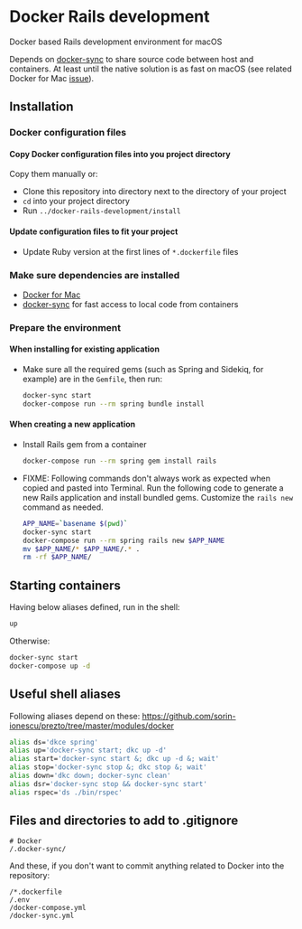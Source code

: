# Docker Rails development

Docker based Rails development environment for macOS

Depends on [docker-sync](http://docker-sync.io) to share source code between host and containers. At least until the native solution is as fast on macOS (see related Docker for Mac [issue](https://github.com/docker/for-mac/issues/77)).

## Installation

### Docker configuration files

#### Copy Docker configuration files into you project directory

Copy them manually or:

* Clone this repository into directory next to the directory of your project
* `cd` into your project directory
* Run `../docker-rails-development/install`

#### Update configuration files to fit your project

* Update Ruby version at the first lines of `*.dockerfile` files

### Make sure dependencies are installed

* [Docker for Mac](https://docs.docker.com/docker-for-mac/)
* [docker-sync](http://docker-sync.io) for fast access to local code from containers

### Prepare the environment

#### When installing for existing application

* Make sure all the required gems (such as Spring and Sidekiq, for example) are in the `Gemfile`, then run:
  ```sh
  docker-sync start
  docker-compose run --rm spring bundle install
  ```

#### When creating a new application

* Install Rails gem from a container
  ```sh
  docker-compose run --rm spring gem install rails
  ```
* FIXME: Following commands don't always work as expected when copied and pasted into Terminal. Run the following code to generate a new Rails application and install bundled gems. Customize the `rails new` command as needed.
  ```sh
  APP_NAME=`basename $(pwd)`
  docker-sync start
  docker-compose run --rm spring rails new $APP_NAME
  mv $APP_NAME/* $APP_NAME/.* .
  rm -rf $APP_NAME/
  ```

## Starting containers

Having below aliases defined, run in the shell:

```sh
up
```

Otherwise:

```sh
docker-sync start
docker-compose up -d
```

## Useful shell aliases

Following aliases depend on these: https://github.com/sorin-ionescu/prezto/tree/master/modules/docker

```sh
alias ds='dkce spring'
alias up='docker-sync start; dkc up -d'
alias start='docker-sync start &; dkc up -d &; wait'
alias stop='docker-sync stop &; dkc stop &; wait'
alias down='dkc down; docker-sync clean'
alias dsr='docker-sync stop && docker-sync start'
alias rspec='ds ./bin/rspec'
```

## Files and directories to add to .gitignore

```
# Docker
/.docker-sync/
```

And these, if you don't want to commit anything related to Docker into the repository:

```
/*.dockerfile
/.env
/docker-compose.yml
/docker-sync.yml
```
